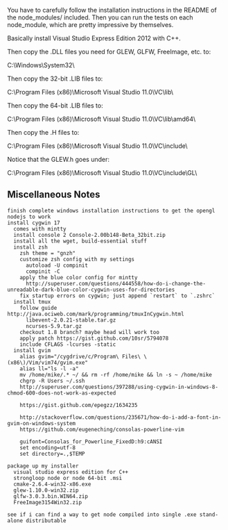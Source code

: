You have to carefully follow the installation instructions in the README of the node_modules/ included.
Then you can run the tests on each node_module, which are pretty impressive by themselves.

Basically install Visual Studio Express Edition 2012 with C++.

Then copy the .DLL files you need for GLEW, GLFW, FreeImage, etc. to:

C:\Windows\System32\

Then copy the 32-bit .LIB files to: 

C:\Program Files (x86)\Microsoft Visual Studio 11.0\VC\lib\

Then copy the 64-bit .LIB files to: 

C:\Program Files (x86)\Microsoft Visual Studio 11.0\VC\lib\amd64\

Then copy the .H files to:

C:\Program Files (x86)\Microsoft Visual Studio 11.0\VC\include\

Notice that the GLEW.h goes under:

C:\Program Files (x86)\Microsoft Visual Studio 11.0\VC\include\GL\







## Miscellaneous Notes

```
finish complete windows installation instructions to get the opengl nodejs to work
install cygwin 17
  comes with mintty
  install console 2 Console-2.00b148-Beta_32bit.zip
  install all the wget, build-essential stuff
  install zsh
    zsh theme = "gnzh"
    customize zsh config with my settings
      autoload -U compinit
      compinit -C
    apply the blue color config for mintty 
      http://superuser.com/questions/444558/how-do-i-change-the-unreadable-dark-blue-color-cygwin-uses-for-directories
    fix startup errors on cygwin; just append `restart` to `.zshrc`
  install tmux
    follow guide http://java.ociweb.com/mark/programming/tmuxInCygwin.html
      libevent-2.0.21-stable.tar.gz
      ncurses-5.9.tar.gz
    checkout 1.8 branch? maybe head will work too
    apply patch https://gist.github.com/10sr/5794078
    include CFLAGS -lcurses -static
  install gvim
    alias gvim="/cygdrive/c/Program\ Files\ \(x86\)/Vim/vim74/gvim.exe"
    alias ll="ls -l -a"
    mv /home/mike/.* ~/ && rm -rf /home/mike && ln -s ~ /home/mike
    chgrp -R Users ~/.ssh
    http://superuser.com/questions/397288/using-cygwin-in-windows-8-chmod-600-does-not-work-as-expected
    
    https://gist.github.com/epegzz/1634235
    
    http://stackoverflow.com/questions/235671/how-do-i-add-a-font-in-gvim-on-windows-system
    https://github.com/eugeneching/consolas-powerline-vim
    
    guifont=Consolas_for_Powerline_FixedD:h9:cANSI
    set encoding=utf-8
    set directory=.,$TEMP

package up my installer
  visual studio express edition for C++
  strongloop node or node 64-bit .msi
  cmake-2.6.4-win32-x86.exe
  glew-1.10.0-win32.zip
  glfw-3.0.3.bin.WIN64.zip
  FreeImage3154Win32.zip

see if i can find a way to get node compiled into single .exe stand-alone distributable

```

